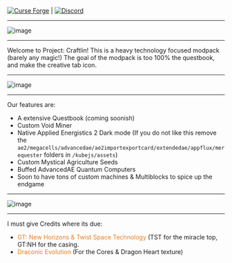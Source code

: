 [![Curse Forge](https://cf.way2muchnoise.eu/full_1144729_downloads.svg)](https://www.curseforge.com/minecraft/modpacks/project-craftlin) |     <a href="https://discord.gg/JrGHwStyDa"><img src="https://img.shields.io/discord/738517355537236129?color=5464ec&label=Discord&style=for-the-badge" alt="Discord"></a>
    <br>


* * *

![image](https://media.forgecdn.net/attachments/description/1144729/description_1e6c3c33-fdf4-446b-ba73-3a84de02f0bf.png)

* * *

Welcome to Project: Craftlin! This is a heavy technology focused modpack (barely any magic!) The goal of the modpack is too 100% the questbook, and make the creative tab icon.

* * *

![image](https://media.forgecdn.net/attachments/description/1144729/description_8813f1bf-42a5-48c5-bd33-27595ef2e192.png)

* * *

Our features are:

*   A extensive Questbook (coming soonish)
*   Custom Void Miner
*   Native Applied Energistics 2 Dark mode (If you do not like this remove the `ae2/megacells/advancedae/ae2importexportcard/extendedae/appflux/merequester` folders in `/kubejs/assets`)
*   Custom Mystical Agriculture Seeds
*   Buffed AdvancedAE Quantum Computers
*   Soon to have tons of custom machines & Multiblocks to spice up the endgame

* * *

![image](https://media.forgecdn.net/attachments/description/1144729/description_64e3e50a-e026-474b-8e74-e9c8d6f93d7d.png)

* * *

I must give Credits where its due:

*   <span style="color:#e67e23">GT: New Horizons &amp; Twist Space Technology</span> (TST for the miracle top, GT:NH for the casing.
*   <span style="color:#e67e23">Draconic Evolution</span> (For the Cores & Dragon Heart texture)
